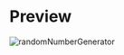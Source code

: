 # Preview
![randomNumberGenerator](https://user-images.githubusercontent.com/75099089/174124720-4437c2f4-84e0-4f51-a85c-ce4dbfa716d4.png)
